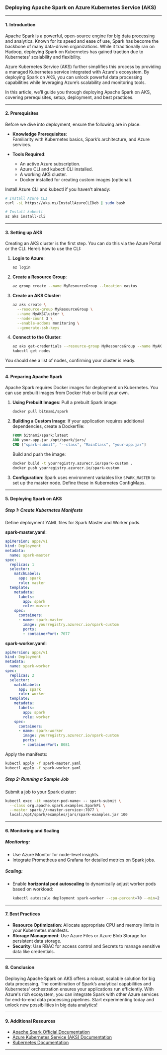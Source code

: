 ### **Deploying Apache Spark on Azure Kubernetes Service (AKS)**

---

#### **1. Introduction**

Apache Spark is a powerful, open-source engine for big data processing and analytics. Known for its speed and ease of use, Spark has become the backbone of many data-driven organizations. While it traditionally ran on Hadoop, deploying Spark on Kubernetes has gained traction due to Kubernetes' scalability and flexibility.

Azure Kubernetes Service (AKS) further simplifies this process by providing a managed Kubernetes service integrated with Azure's ecosystem. By deploying Spark on AKS, you can unlock powerful data processing capabilities while leveraging Azure’s scalability and monitoring tools.

In this article, we’ll guide you through deploying Apache Spark on AKS, covering prerequisites, setup, deployment, and best practices.

---

#### **2. Prerequisites**

Before we dive into deployment, ensure the following are in place:

- **Knowledge Prerequisites**:  
  Familiarity with Kubernetes basics, Spark’s architecture, and Azure services.

- **Tools Required**:
  - An active Azure subscription.
  - Azure CLI and kubectl CLI installed.
  - A working AKS cluster.
  - Docker installed for creating custom images (optional).

Install Azure CLI and kubectl if you haven’t already:

```bash
# Install Azure CLI
curl -sL https://aka.ms/InstallAzureCLIDeb | sudo bash

# Install kubectl
az aks install-cli
```

---

#### **3. Setting up AKS**

Creating an AKS cluster is the first step. You can do this via the Azure Portal or the CLI. Here’s how to use the CLI:

1. **Login to Azure**:
   ```bash
   az login
   ```

2. **Create a Resource Group**:
   ```bash
   az group create --name MyResourceGroup --location eastus
   ```

3. **Create an AKS Cluster**:
   ```bash
   az aks create \
     --resource-group MyResourceGroup \
     --name MyAKSCluster \
     --node-count 3 \
     --enable-addons monitoring \
     --generate-ssh-keys
   ```

4. **Connect to the Cluster**:
   ```bash
   az aks get-credentials --resource-group MyResourceGroup --name MyAKSCluster
   kubectl get nodes
   ```

You should see a list of nodes, confirming your cluster is ready.

---

#### **4. Preparing Apache Spark**

Apache Spark requires Docker images for deployment on Kubernetes. You can use prebuilt images from Docker Hub or build your own.

1. **Using Prebuilt Images**:
   Pull a prebuilt Spark image:
   ```bash
   docker pull bitnami/spark
   ```

2. **Building a Custom Image**:
   If your application requires additional dependencies, create a Dockerfile:
   ```Dockerfile
   FROM bitnami/spark:latest
   ADD your-app.jar /opt/spark/jars/
   CMD ["spark-submit", "--class", "MainClass", "your-app.jar"]
   ```

   Build and push the image:
   ```bash
   docker build -t yourregistry.azurecr.io/spark-custom .
   docker push yourregistry.azurecr.io/spark-custom
   ```

3. **Configuration**:
   Spark uses environment variables like `SPARK_MASTER` to set up the master node. Define these in Kubernetes ConfigMaps.

---

#### **5. Deploying Spark on AKS**

##### **Step 1: Create Kubernetes Manifests**
Define deployment YAML files for Spark Master and Worker pods.

**spark-master.yaml**:
```yaml
apiVersion: apps/v1
kind: Deployment
metadata:
  name: spark-master
spec:
  replicas: 1
  selector:
    matchLabels:
      app: spark
      role: master
  template:
    metadata:
      labels:
        app: spark
        role: master
    spec:
      containers:
      - name: spark-master
        image: yourregistry.azurecr.io/spark-custom
        ports:
        - containerPort: 7077
```

**spark-worker.yaml**:
```yaml
apiVersion: apps/v1
kind: Deployment
metadata:
  name: spark-worker
spec:
  replicas: 2
  selector:
    matchLabels:
      app: spark
      role: worker
  template:
    metadata:
      labels:
        app: spark
        role: worker
    spec:
      containers:
      - name: spark-worker
        image: yourregistry.azurecr.io/spark-custom
        ports:
        - containerPort: 8081
```

Apply the manifests:
```bash
kubectl apply -f spark-master.yaml
kubectl apply -f spark-worker.yaml
```

##### **Step 2: Running a Sample Job**
Submit a job to your Spark cluster:
```bash
kubectl exec -it <master-pod-name> -- spark-submit \
  --class org.apache.spark.examples.SparkPi \
  --master spark://<master-service>:7077 \
  local:/opt/spark/examples/jars/spark-examples.jar 100
```

---

#### **6. Monitoring and Scaling**

##### **Monitoring**:
- Use Azure Monitor for node-level insights.
- Integrate Prometheus and Grafana for detailed metrics on Spark jobs.

##### **Scaling**:
- Enable **horizontal pod autoscaling** to dynamically adjust worker pods based on workload:
  ```bash
  kubectl autoscale deployment spark-worker --cpu-percent=70 --min=2 --max=10
  ```

---

#### **7. Best Practices**

- **Resource Optimization**: Allocate appropriate CPU and memory limits in your Kubernetes manifests.
- **Storage Management**: Use Azure Files or Azure Blob Storage for persistent data storage.
- **Security**: Use RBAC for access control and Secrets to manage sensitive data like credentials.

---

#### **8. Conclusion**

Deploying Apache Spark on AKS offers a robust, scalable solution for big data processing. The combination of Spark’s analytical capabilities and Kubernetes' orchestration ensures your applications run efficiently. With Azure's rich ecosystem, you can integrate Spark with other Azure services for end-to-end data processing pipelines. Start experimenting today and unlock new possibilities in big data analytics!

---

#### **9. Additional Resources**
- [Apache Spark Official Documentation](https://spark.apache.org/docs/latest/)
- [Azure Kubernetes Service (AKS) Documentation](https://learn.microsoft.com/en-us/azure/aks/)
- [Kubernetes Documentation](https://kubernetes.io/docs/home/)

---

